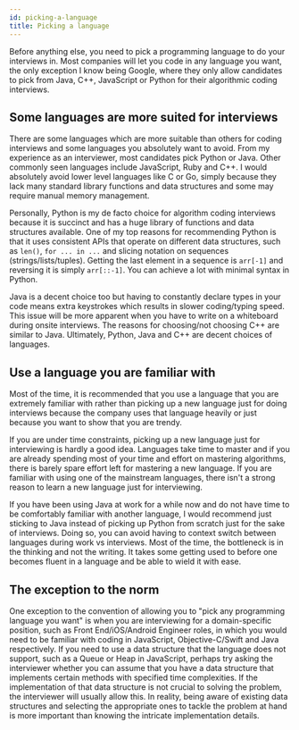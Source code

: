 ```yaml
---
id: picking-a-language
title: Picking a language
---
```


Before anything else, you need to pick a programming language to do your interviews in. Most companies will let you code in any language you want, the only exception I know being Google, where they only allow candidates to pick from Java, C++, JavaScript or Python for their algorithmic coding interviews.

## Some languages are more suited for interviews

There are some languages which are more suitable than others for coding interviews and some languages you absolutely want to avoid. From my experience as an interviewer, most candidates pick Python or Java. Other commonly seen languages include JavaScript, Ruby and C++. I would absolutely avoid lower level languages like C or Go, simply because they lack many standard library functions and data structures and some may require manual memory management.

Personally, Python is my de facto choice for algorithm coding interviews because it is succinct and has a huge library of functions and data structures available. One of my top reasons for recommending Python is that it uses consistent APIs that operate on different data structures, such as `len()`, `for ... in ...` and slicing notation on sequences (strings/lists/tuples). Getting the last element in a sequence is `arr[-1]` and reversing it is simply `arr[::-1]`. You can achieve a lot with minimal syntax in Python.

Java is a decent choice too but having to constantly declare types in your code means extra keystrokes which results in slower coding/typing speed. This issue will be more apparent when you have to write on a whiteboard during onsite interviews. The reasons for choosing/not choosing C++ are similar to Java. Ultimately, Python, Java and C++ are decent choices of languages.

## Use a language you are familiar with

Most of the time, it is recommended that you use a language that you are extremely familiar with rather than picking up a new language just for doing interviews because the company uses that language heavily or just because you want to show that you are trendy.

If you are under time constraints, picking up a new language just for interviewing is hardly a good idea. Languages take time to master and if you are already spending most of your time and effort on mastering algorithms, there is barely spare effort left for mastering a new language. If you are familiar with using one of the mainstream languages, there isn't a strong reason to learn a new language just for interviewing.

If you have been using Java at work for a while now and do not have time to be comfortably familiar with another language, I would recommend just sticking to Java instead of picking up Python from scratch just for the sake of interviews. Doing so, you can avoid having to context switch between languages during work vs interviews. Most of the time, the bottleneck is in the thinking and not the writing. It takes some getting used to before one becomes fluent in a language and be able to wield it with ease.

## The exception to the norm

One exception to the convention of allowing you to "pick any programming language you want" is when you are interviewing for a domain-specific position, such as Front End/iOS/Android Engineer roles, in which you would need to be familiar with coding in JavaScript, Objective-C/Swift and Java respectively. If you need to use a data structure that the language does not support, such as a Queue or Heap in JavaScript, perhaps try asking the interviewer whether you can assume that you have a data structure that implements certain methods with specified time complexities. If the implementation of that data structure is not crucial to solving the problem, the interviewer will usually allow this. In reality, being aware of existing data structures and selecting the appropriate ones to tackle the problem at hand is more important than knowing the intricate implementation details.
